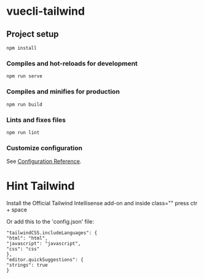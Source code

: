 # vuecli-tailwind

## Project setup

```
npm install
```

### Compiles and hot-reloads for development

```
npm run serve
```

### Compiles and minifies for production

```
npm run build
```

### Lints and fixes files

```
npm run lint
```

### Customize configuration

See [Configuration Reference](https://cli.vuejs.org/config/).

# Hint Tailwind

Install the Official Tailwind Intellisense add-on and inside class="" press ctr + space

Or add this to the 'config.json' file:

```
"tailwindCSS.includeLanguages": {
"html": "html",
"javascript": "javascript",
"css": "css"
},
"editor.quickSuggestions": {
"strings": true
}
```
